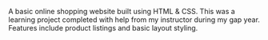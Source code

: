 A basic online shopping website built using HTML & CSS. This was a learning project completed with help from my instructor during my gap year. Features include product listings and basic layout styling.
